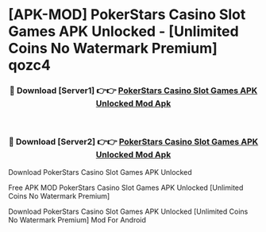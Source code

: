 # [APK-MOD] PokerStars Casino Slot Games APK Unlocked - [Unlimited Coins No Watermark Premium] qozc4



<div align="center">
<h3>🔴 Download [Server1] 👉👉 <a href="https://momento.my/?title=PokerStars_Casino_Slot_Games_APK_Unlocked">PokerStars Casino Slot Games APK Unlocked Mod Apk</a></h3><br>

<h3>🔴 Download [Server2] 👉👉 <a href="https://momento.my/?title=PokerStars_Casino_Slot_Games_APK_Unlocked">PokerStars Casino Slot Games APK Unlocked Mod Apk</a></h3>
</div>



Download PokerStars Casino Slot Games APK Unlocked 

Free APK MOD PokerStars Casino Slot Games APK Unlocked [Unlimited Coins No Watermark Premium]

Download PokerStars Casino Slot Games APK Unlocked [Unlimited Coins No Watermark Premium] Mod For Android
